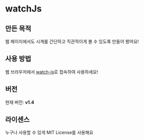 # watchJs

## 만든 목적
웹 페이지에서도 시계를 간단하고 직관적이게 볼 수 있도록 만들어 봤어요!

## 사용 방법
웹 브라우저에서 [watch-js](https://watch-js.netlify.app)로 접속하여 사용하세요!

## 버전
현재 버전: **v1.4**

## 라이센스
누구나 사용할 수 있게 MIT License를 사용해요
